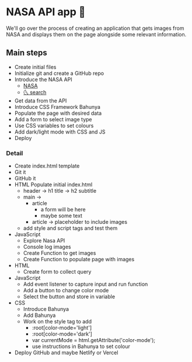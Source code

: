 # NASA API app 🚀

We'll go over the process of creating an application that gets images from NASA and displays them on the page alongside some relevant information.

## Main steps

- Create initial files
- Initialize git and create a GitHub repo
- Introduce the NASA API
  - [NASA](https://api.nasa.gov/)
  - [🌜 search](https://images.nasa.gov/search-results?q=moon&page=1&media=image)
- Get data from the API
- Introduce CSS Framework Bahunya
- Populate the page with desired data
- Add a form to select image type
- Use CSS variables to set colours
- Add dark/light mode with CSS and JS
- Deploy

### Detail

- Create index.html template
- Git it
- GitHub it
- HTML Populate initial index.html
  - header -> h1 title -> h2 subtitle
  - main ->
    - article
      - a form will be here
      - maybe some text
    - article -> placeholder to include images
  - add style and script tags and test them
- JavaScript
  - Explore Nasa API
  - Console log images
  - Create Function to get images
  - Create Function to populate page with images
- HTML
  - Create form to collect query
- JavaScript
  - Add event listener to capture input and run function
  - Add a button to change color mode
  - Select the button and store in variable
- CSS
  - Introduce Bahunya
  - Add Bahunya
  - Work on the style tag to add
    - :root[color-mode='light']
    - :root[color-mode='dark']
    - var currentMode = html.getAttribute('color-mode');
    - use instructions in Bahunya to set colour
- Deploy GitHub and maybe Netlify or Vercel